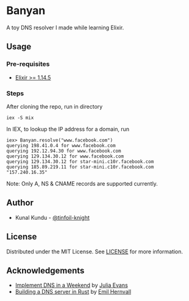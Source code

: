 # Banyan

A toy DNS resolver I made while learning Elixir.

## Usage

### Pre-requisites

- [Elixir >= 1.14.5](https://elixir-lang.org/)

### Steps

After cloning the repo, run in directory

```shell
iex -S mix
```

In IEX, to lookup the IP address for a domain, run

```
iex> Banyan.resolve("www.facebook.com")
querying 198.41.0.4 for www.facebook.com
querying 192.12.94.30 for www.facebook.com
querying 129.134.30.12 for www.facebook.com
querying 129.134.30.12 for star-mini.c10r.facebook.com
querying 185.89.219.11 for star-mini.c10r.facebook.com
"157.240.16.35"
```

Note: Only A, NS & CNAME records are supported currently.

## Author

- Kunal Kundu - [@tinfoil-knight](https://github.com/tinfoil-knight)

## License

Distributed under the MIT License. See [LICENSE](./LICENSE) for more information.

## Acknowledgements

- [Implement DNS in a Weekend](https://jvns.ca/blog/2023/05/12/introducing-implement-dns-in-a-weekend/) by [Julia Evans](https://github.com/jvns)
- [Building a DNS server in Rust](https://github.com/EmilHernvall/dnsguide) by [Emil Hernvall](https://github.com/EmilHernvall)
